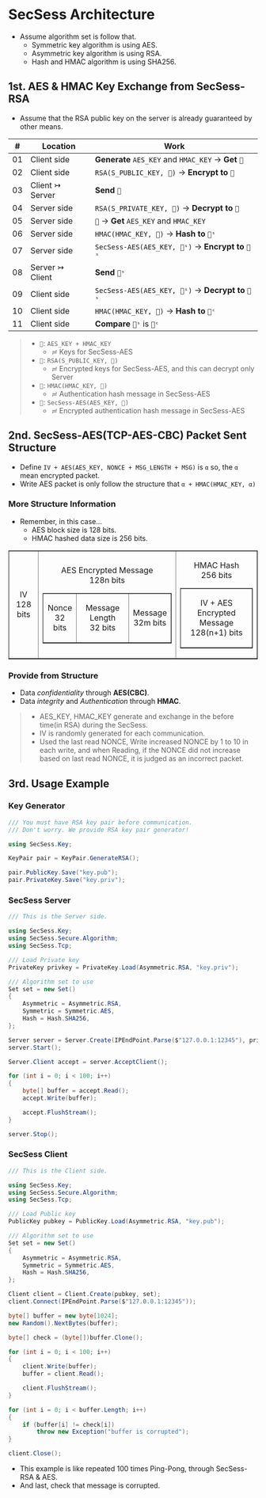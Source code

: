﻿# SecSess Architecture

- Assume algorithm set is follow that.
  - Symmetric key algorithm is using AES.
  - Asymmetric key algorithm is using RSA.
  - Hash and HMAC algorithm is using SHA256.

## 1st. AES & HMAC Key Exchange from SecSess-RSA

- Assume that the RSA public key on the server is already guaranteed by other means.

|#|Location|Work|
|-|--------|----|
|01|Client side|**Generate** `AES_KEY` and `HMAC_KEY` → **Get** `🔑`|
|02|Client side|`RSA(S_PUBLIC_KEY, 🔑)` → **Encrypt to** `🔐`|
|03|Client ↣ Server|**Send** `🔐`|
|04|Server side|`RSA(S_PRIVATE_KEY, 🔐)` → **Decrypt to** `🔑`|
|05|Server side|`🔑` → **Get** `AES_KEY` and `HMAC_KEY`|
|06|Server side|`HMAC(HMAC_KEY, 🔑)` → **Hash to** `📜ˢ`|
|07|Server side|`SecSess-AES(AES_KEY, 📜ˢ)` → **Encrypt to** `🔏ˢ`|
|08|Server ↣ Client|**Send** `🔏ˢ`|
|09|Client side|`SecSess-AES(AES_KEY, 🔏ˢ)` → **Decrypt to** `📜ˢ`|
|10|Client side|`HMAC(HMAC_KEY, 🔑)` → **Hash to** `📜ᶜ`|
|11|Client side|**Compare** `📜ˢ` is `📜ᶜ`|

> - `🔑`: `AES_KEY + HMAC_KEY`
>   - ≓ Keys for SecSess-AES
> - `🔐`: `RSA(S_PUBLIC_KEY, 🔑)`
>   - ≓ Encrypted keys for SecSess-AES, and this can decrypt only Server
> - `📜`: `HMAC(HMAC_KEY, 🔑)`
>   - ≓ Authentication hash message in SecSess-AES
> - `🔏`: `SecSess-AES(AES_KEY, 📜)`
>   - ≓ Encrypted authentication hash message in SecSess-AES

## 2nd. SecSess-AES(TCP-AES-CBC) Packet Sent Structure

- Define `IV + AES(AES_KEY, NONCE + MSG_LENGTH + MSG)` is `α` so, the `α` mean encrypted packet.
- Write AES packet is only follow the structure that `α + HMAC(HMAC_KEY, α)`

### More Structure Information

- Remember, in this case...
  - AES block size is 128 bits.
  - HMAC hashed data size is 256 bits.

<table border="1px solid black">
    <tr>
        <td>
            <p align="center">IV<br>128 bits</p>
        </td>
        <td>
            <p align="center">AES Encrypted Message<br>128n bits</p>
            <table border="1px solid black">
                <tr align="center">
                    <td>
                        <p align="center">Nonce<br>32 bits</p>
                    </td>
                    <td>
                        <p align="center">Message Length<br>32 bits</p>
                    </td>
                    <td>
                        <p align="center">Message<br>32m bits</p>
                    </td>
                </tr>
            </table>
        </td>
        <td>
            <p align="center">HMAC Hash<br>256 bits</p>
            <table border="1px solid black">
                <tr>
                    <td>
                        <p align="center">IV + AES Encrypted Message<br>128(n+1) bits</p>
                    </td>
                </tr>
            </table>
        </td>
    </tr>
</table>

### Provide from Structure

- Data *confidentiality* through **AES(CBC)**.
- Data *integrity* and *Authentication* through **HMAC**.

> - AES_KEY, HMAC_KEY generate and exchange in the before time(in RSA) during the SecSess.
> - IV is randomly generated for each communication.
> - Used the last read NONCE, Write increased NONCE by 1 to 10 in each write, and when Reading, if the NONCE did not increase based on last read NONCE, it is judged as an incorrect packet.

## 3rd. Usage Example

### Key Generator

```cs
/// You must have RSA key pair before communication.
/// Don't worry. We provide RSA key pair generator!

using SecSess.Key;

KeyPair pair = KeyPair.GenerateRSA();

pair.PublicKey.Save("key.pub");
pair.PrivateKey.Save("key.priv");

```

### SecSess Server

```cs
/// This is the Server side.

using SecSess.Key;
using SecSess.Secure.Algorithm;
using SecSess.Tcp;

/// Load Private key
PrivateKey privkey = PrivateKey.Load(Asymmetric.RSA, "key.priv");

/// Algorithm set to use
Set set = new Set()
{
    Asymmetric = Asymmetric.RSA,
    Symmetric = Symmetric.AES,
    Hash = Hash.SHA256,
};

Server server = Server.Create(IPEndPoint.Parse($"127.0.0.1:12345"), privkey, set);
server.Start();

Server.Client accept = server.AcceptClient();

for (int i = 0; i < 100; i++)
{
    byte[] buffer = accept.Read();
    accept.Write(buffer);

    accept.FlushStream();
}

server.Stop();
```

### SecSess Client

```cs
/// This is the Client side.

using SecSess.Key;
using SecSess.Secure.Algorithm;
using SecSess.Tcp;

/// Load Public key
PublicKey pubkey = PublicKey.Load(Asymmetric.RSA, "key.pub");

/// Algorithm set to use
Set set = new Set()
{
    Asymmetric = Asymmetric.RSA,
    Symmetric = Symmetric.AES,
    Hash = Hash.SHA256,
};

Client client = Client.Create(pubkey, set);
client.Connect(IPEndPoint.Parse($"127.0.0.1:12345"));

byte[] buffer = new byte[1024];
new Random().NextBytes(buffer);

byte[] check = (byte[])buffer.Clone();

for (int i = 0; i < 100; i++)
{
    client.Write(buffer);
    buffer = client.Read();

    client.FlushStream();
}

for (int i = 0; i < buffer.Length; i++)
{
    if (buffer[i] != check[i])
        throw new Exception("buffer is corrupted");
}

client.Close();
```

- This example is like repeated 100 times Ping-Pong, through SecSess-RSA & AES.
- And last, check that message is corrupted.
